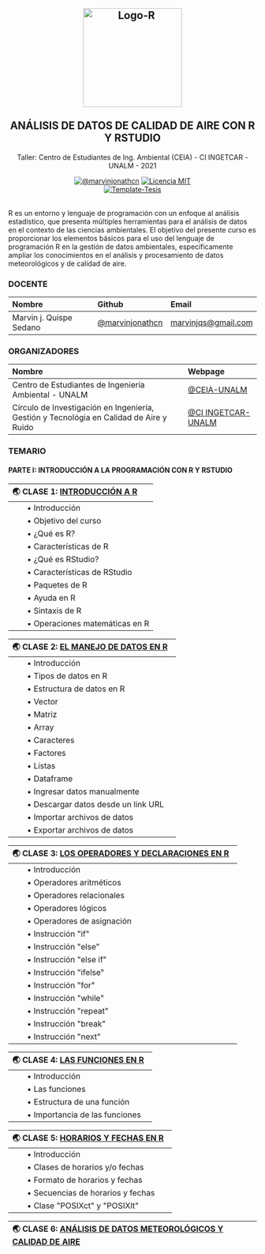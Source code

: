 <h2 align="center">
  <a href="https://marvinjonathcn.github.io//taller_R_aire/slides/00_Presentacion/00_Presentacion.html" title="R-Aire">
    <img alt="Logo-R" src="https://adamslab.nl/wp-content/uploads/2019/04/R_logo.svg_.png" width="200px" height="200px" />
  </a>
  <br /><br />
  ANÁLISIS DE DATOS DE CALIDAD DE AIRE CON R Y RSTUDIO </h2>
<p align="center">Taller: Centro de Estudiantes de Ing. Ambiental (CEIA) - CI INGETCAR - UNALM - 2021</p>
<div align="center"><a href="https://www.linkedin.com/in/marvinjqs/"><img alt="@marvinjonathcn" 
src="https://img.shields.io/badge/Autor-Marvin%20J.%20Quispe-lightgrey" /></a>
<a href="https://opensource.org/licenses/MIT/"><img alt="Licencia MIT" 
src="https://img.shields.io/github/license/marvinjonathcn/curso_R_basico?label=License" />
</a>  
<br><a href="https://github.com/Template-Latex/Template-Tesis/"><img alt="Template-Tesis" src="https://latex.ppizarror.com/res/badges/tesis.svg" /></a>

</div><br />

R es un entorno y lenguaje de programación con un enfoque al análisis estadístico, que presenta múltiples herramientas para el análisis de datos en el contexto de las ciencias ambientales. El objetivo del presente curso es proporcionar los elementos básicos para el uso del lenguaje de programación R en la gestión de datos ambientales, específicamente ampliar los conocimientos en el análisis y procesamiento de datos meteorológicos y de calidad de aire.

### DOCENTE

| Nombre                  | Github        |  Email         |
|:--------------------    |:--------------| :--------------|
| Marvin j. Quispe Sedano | [@marvinjonathcn](https://github.com/marvinjonathcn)| marvinjqs@gmail.com |

### ORGANIZADORES

| Nombre                  | Webpage        |  
|:--------------------    |:--------------| 
| Centro de Estudiantes de Ingeniería Ambiental - UNALM | [@CEIA-UNALM](https://www.facebook.com/ingamunalm)
| Círculo de Investigación en Ingeniería, Gestión y Tecnológia en Calidad de Aire y Ruido| [@CI INGETCAR-UNALM](https://www.facebook.com/ingetcar)

### TEMARIO

#### PARTE I: INTRODUCCIÓN A LA PROGRAMACIÓN CON R Y RSTUDIO

| 🌏 CLASE 1: [INTRODUCCIÓN A R](https://marvinjonathcn.github.io/taller_R_aire/slides/01_Introduccion_a_R/01_Introduccion_a_R.html)  &nbsp;  |
|:---------------------------------------------------------------|
| &nbsp;  &nbsp;  &nbsp;  &nbsp;• Introducción |
| &nbsp;  &nbsp;  &nbsp;  &nbsp;• Objetivo del curso |
| &nbsp;  &nbsp;  &nbsp;  &nbsp;• ¿Qué es R? |
| &nbsp;  &nbsp;  &nbsp;  &nbsp;• Características de R |
| &nbsp;  &nbsp;  &nbsp;  &nbsp;• ¿Qué es RStudio? |
| &nbsp;  &nbsp;  &nbsp;  &nbsp;• Características de RStudio |
| &nbsp;  &nbsp;  &nbsp;  &nbsp;• Paquetes de R |
| &nbsp;  &nbsp;  &nbsp;  &nbsp;• Ayuda en R |
| &nbsp;  &nbsp;  &nbsp;  &nbsp;• Sintaxis de R |
| &nbsp;  &nbsp;  &nbsp;  &nbsp;• Operaciones matemáticas en R |

| 🌏 CLASE 2: [EL MANEJO DE DATOS EN R](https://marvinjonathcn.github.io/taller_R_aire/slides/02_Datos_en_R/02_Datos_en_R.html)  &nbsp;  |
|:---------------------------------------------------------------|
| &nbsp;  &nbsp;  &nbsp;  &nbsp;• Introducción |
| &nbsp;  &nbsp;  &nbsp;  &nbsp;• Tipos de datos en R |
| &nbsp;  &nbsp;  &nbsp;  &nbsp;• Estructura de datos en R |
| &nbsp;  &nbsp;  &nbsp;  &nbsp;• Vector|
| &nbsp;  &nbsp;  &nbsp;  &nbsp;• Matriz |
| &nbsp;  &nbsp;  &nbsp;  &nbsp;• Array |
| &nbsp;  &nbsp;  &nbsp;  &nbsp;• Caracteres |
| &nbsp;  &nbsp;  &nbsp;  &nbsp;• Factores |
| &nbsp;  &nbsp;  &nbsp;  &nbsp;• Listas |
| &nbsp;  &nbsp;  &nbsp;  &nbsp;• Dataframe |
| &nbsp;  &nbsp;  &nbsp;  &nbsp;• Ingresar datos manualmente |
| &nbsp;  &nbsp;  &nbsp;  &nbsp;• Descargar datos desde un link URL |
| &nbsp;  &nbsp;  &nbsp;  &nbsp;• Importar archivos de datos |
| &nbsp;  &nbsp;  &nbsp;  &nbsp;• Exportar archivos de datos |

| 🌏 CLASE 3: [LOS OPERADORES Y DECLARACIONES EN R](https://marvinjonathcn.github.io/taller_R_aire/slides/03_Operadores_y_declaraciones/03_Operadores_y_declaraciones.html)  &nbsp;  |
|:---------------------------------------------------------------|
| &nbsp;  &nbsp;  &nbsp;  &nbsp;• Introducción |
| &nbsp;  &nbsp;  &nbsp;  &nbsp;• Operadores aritméticos |
| &nbsp;  &nbsp;  &nbsp;  &nbsp;• Operadores relacionales |
| &nbsp;  &nbsp;  &nbsp;  &nbsp;• Operadores lógicos |
| &nbsp;  &nbsp;  &nbsp;  &nbsp;• Operadores de asignación |
| &nbsp;  &nbsp;  &nbsp;  &nbsp;• Instrucción "if" |
| &nbsp;  &nbsp;  &nbsp;  &nbsp;• Instrucción "else" |
| &nbsp;  &nbsp;  &nbsp;  &nbsp;• Instrucción "else if" |
| &nbsp;  &nbsp;  &nbsp;  &nbsp;• Instrucción "ifelse" |
| &nbsp;  &nbsp;  &nbsp;  &nbsp;• Instrucción "for" |
| &nbsp;  &nbsp;  &nbsp;  &nbsp;• Instrucción "while" |
| &nbsp;  &nbsp;  &nbsp;  &nbsp;• Instrucción "repeat" |
| &nbsp;  &nbsp;  &nbsp;  &nbsp;• Instrucción "break" |
| &nbsp;  &nbsp;  &nbsp;  &nbsp;• Instrucción "next" |

| 🌏 CLASE 4: [LAS FUNCIONES EN R](https://marvinjonathcn.github.io/taller_R_aire/slides/04_Funciones/04_Funciones.html)  &nbsp;  |
|:---------------------------------------------------------------|
| &nbsp;  &nbsp;  &nbsp;  &nbsp;• Introducción |
| &nbsp;  &nbsp;  &nbsp;  &nbsp;• Las funciones |
| &nbsp;  &nbsp;  &nbsp;  &nbsp;• Estructura de una función |
| &nbsp;  &nbsp;  &nbsp;  &nbsp;• Importancia de las funciones |

| 🌏 CLASE 5: [HORARIOS Y FECHAS EN R](https://marvinjonathcn.github.io/taller_R_aire/slides/05_Horarios_y_fechas/05_Horarios_y_fechas.html)  &nbsp;  |
|:---------------------------------------------------------------|
| &nbsp;  &nbsp;  &nbsp;  &nbsp;• Introducción |
| &nbsp;  &nbsp;  &nbsp;  &nbsp;• Clases de horarios y/o fechas |
| &nbsp;  &nbsp;  &nbsp;  &nbsp;• Formato de horarios y fechas |
| &nbsp;  &nbsp;  &nbsp;  &nbsp;• Secuencias de horarios y fechas |
| &nbsp;  &nbsp;  &nbsp;  &nbsp;• Clase "POSIXct" y "POSIXlt" |

| 🌏 CLASE 6: [ANÁLISIS DE DATOS METEOROLÓGICOS Y CALIDAD DE AIRE](https://marvinjonathcn.github.io/taller_R_aire/slides/06_Calidad_de_aire/06_Calidad_de_aire.html)  &nbsp;  |
|:---------------------------------------------------------------|


